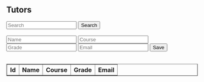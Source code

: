 <head>
	<script src="https://ajax.googleapis.com/ajax/libs/jquery/3.6.1/jquery.min.js"></script>
</head>

## Tutors


<input id="search" placeholder="Search">
<button onclick="search()">Search</button>
<br>
<br>
<input id="name" placeholder="Name">
<input id="Course" placeholder="Course">
<input id="Grade" placeholder="Grade">
<input id="Email" placeholder="Email">
<button onclick="addStudent()">Save</button>
<br>
<br>

<!-- Create table to display question posts -->

<table id="lessonsTable" border="1" style="border-collapse: collapse;">
		<tr>
				<th>Id</th>
				<th>Name</th>
				<th>Course</th>
				<th>Grade</th>
				<th>Email</th>
		</tr>
</table>

<script>
  Student();
  function Student() {
  	const options = {
                method: 'GET', // *GET, POST, PUT, DELETE, etc.
                // mode: 'cors', // no-cors, *cors, same-origin
                cache: 'default', // *default, no-cache, reload, force-cache, only-if-cached
                // credentials: 'same-origin', // include, same-origin, omit
                headers: {
                'Content-Type': 'application/json'
                // 'Content-Type': 'application/x-www-form-urlencoded',
                },
            };
    const url = "https://hetvitrivedi.tk/api/schedule/";
    fetch(url, options)
      .then(res => res.json())
      .then(data => {
        console.log(data);
        console.log(typeof data);
        console.log(JSON.stringify(data));

		for (let i = 0; i < data.length; i+								+) {
			addTableRow(data[i].name, data[i].Course, data[i].Grade, data[i].Email);
		}
      });
  }

  function addStudent() {
	const postOptions = {
                method: 'POST', // *GET, POST, PUT, DELETE, etc.
                // mode: 'cors', // no-cors, *cors, same-origin
                cache: 'default', // *default, no-cache, reload, force-cache, only-if-cached
                // credentials: 'same-origin', // include, same-origin, omit
                headers: {
                'Content-Type': 'application/json'
                // 'Content-Type': 'application/x-www-form-urlencoded',
                },
            };
	// var problemData = new URLSearchParams();
	// problemData.append(`problem`, document.getElementById("question").value);
	// problemData.append(`Unit`, document.getElementById("unit").value);
	// problemData.append(`Topic`, document.getElementById("topic").value);
	// problemData.append(`Tags`, document.getElementById("tags").value);
	var url = "https://hetvitrivedi.tk/api/schedule/add";
	url += "?name=" + document.getElementById("name").value;
	url += "&Grade=" + document.getElementById("Grade").value;
	url += "&Course=" + document.getElementById("Course").value;
	url += "&Email=" + document.getElementById("Email").value;
	// fetch the API
	fetch(url, postOptions)
	// response is a RESTful "promise" on any successful fetch
	.then(response => {
	// check for response errors
	if (response.status !== 200) {
		error("PUT API response failure: " + response.status)
		return;  // api failure
	}
	// valid response will have JSON data
	response.json().then(data => {
		console.log(data);
	})
	})
	// catch fetch errors (ie Nginx ACCESS to server blocked)
	.catch(err => {
	console.log(err + " ");
	});
  }
  function addTableRow(name, Grade, Course, Email) {
	let tableRow = document.createElement("tr");
	let idCell = document.createElement("td");
	tableRow.appendChild(idCell);
	let nameCell = document.createElement("td");
	nameCell.innerText = name;
	tableRow.appendChild(nameCell);
	let GradeCell = document.createElement("td");
	GradeCell.innerText = Grade;
	tableRow.appendChild(GradeCell);
	let CourseCell = document.createElement("td");
	CourseCell.innerText = Course;
	tableRow.appendChild(CourseCell);
	let EmailCell = document.createElement("td");
	EmailCell.innerText = Email;
	tableRow.appendChild(EmailCell);

	document.getElementById("tutorTable").appendChild(tableRow);
  }

  function removeTableRows() {
	let numRows = document.getElementById("lessonsTable").rows.length;
	for (let i = numRows-1; i > 0; i--) {
		document.getElementById("lessonsTable").removeChild(document.getElementById("lessonsTable").rows[i]);
	}
  }

</script>